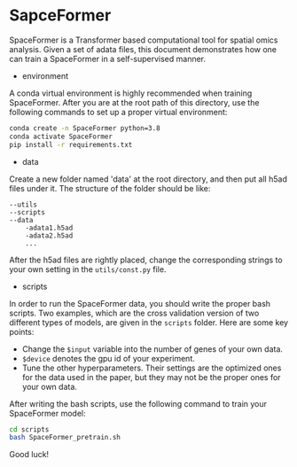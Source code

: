 # SapceFormer
SpaceFormer is a Transformer based computational tool for spatial omics analysis. Given a set of adata files, this document demonstrates how one can train a SpaceFormer in a self-supervised manner.

* environment

A conda virtual environment is highly recommended when training SpaceFormer. After you are at the root path of this directory, use the following commands to set up a proper virtual environment:
```bash
conda create -n SpaceFormer python=3.8
conda activate SpaceFormer
pip install -r requirements.txt
```

* data

Create a new folder named 'data' at the root directory, and then put all h5ad files under it. The structure of the folder should be like:
```
--utils
--scripts
--data
    -adata1.h5ad
    -adata2.h5ad
    ...
```
After the h5ad files are rightly placed, change the corresponding strings to your own setting in the `utils/const.py` file.

*  scripts

In order to run the SpaceFormer data, you should write the proper bash scripts. Two examples, which are the cross validation version of two different types of models, are given in the `scripts` folder. Here are some key points:
* Change the `$input` variable into the number of genes of your own data.
* `$device` denotes the gpu id of your experiment.
* Tune the other hyperparameters. Their settings are the optimized ones for the data used in the paper, but they may not be the proper ones for your own data.

After writing the bash scripts, use the following command to train your SpaceFormer model:
```bash
cd scripts
bash SpaceFormer_pretrain.sh
```
Good luck!
